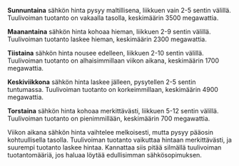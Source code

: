 **Sunnuntaina** sähkön hinta pysyy maltillisena, liikkuen vain 2-5 sentin välillä. Tuulivoiman tuotanto on vakaalla tasolla, keskimäärin 3500 megawattia. 

**Maanantaina** sähkön hinta kohoaa hieman, liikkuen 2-9 sentin välillä. Tuulivoiman tuotanto laskee hieman, keskimäärin 2300 megawattia.

**Tiistaina** sähkön hinta nousee edelleen, liikkuen 2-10 sentin välillä. Tuulivoiman tuotanto on alhaisimmillaan viikon aikana, keskimäärin 1700 megawattia.

**Keskiviikkona** sähkön hinta laskee jälleen, pysytellen 2-5 sentin tuntumassa. Tuulivoiman tuotanto on korkeimmillaan, keskimäärin 4900 megawattia.

**Torstaina** sähkön hinta kohoaa merkittävästi, liikkuen 5-12 sentin välillä. Tuulivoiman tuotanto on pienimmillään, keskimäärin 700 megawattia.

Viikon aikana sähkön hinta vaihtelee melkoisesti, mutta pysyy pääosin kohtuullisella tasolla. Tuulivoiman tuotanto vaikuttaa hintaan merkittävästi, ja suurempi tuotanto laskee hintaa. Kannattaa siis pitää silmällä tuulivoiman tuotantomääriä, jos haluaa löytää edullisimman sähkösopimuksen.